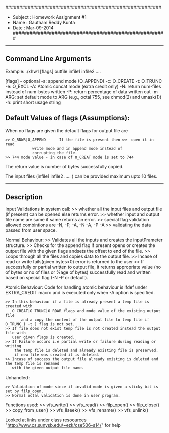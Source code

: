 ########################################################
 * Subject      : Homework Assignment #1
 * Name		: Gautham Reddy Kunta
 * Date         : Mar-09-2014
#######################################################


----------------------
Command Line Arguments
----------------------

Example:  ./xhw1 [flags] outfile infile1 infile2 ....

[flags]	- optional
-a: append mode (O_APPEND)
-c: O_CREATE
-t: O_TRUNC
-e: O_EXCL
-A: Atomic concat mode (extra credit only)
-N: return num-files instead of num-bytes written
-P: return percentage of data written out
-m ARG: set default mode to ARG (e.g., octal 755, see chmod(2) and umask(1))
-h: print short usage string

Default Values of flags (Assumptions):
------------------------------------- 
When no flags are given the default flags for output file are
	
	>> O_RDWR|O_APPEND -	If the file is present then we  open it in read
				write mode and in append mode instead of 
				corrupting the file.
	>> 744 mode value -	in case of O_CREAT mode is set to 744

The return value is number of bytes successfully copied.

The input files (infile1 infile2 ..... ) can be provided maximum upto 10 files.

------------
Description 
------------

Input Validations in system call:
	>> whether all the input files and output file (if present) can be opened
	   else returns error.
	>> whether input and output file name are same if same returns an error.
	>> special flag validation
		allowed combintions are -N, -P, -A, -N -A, -P -A
	>> validating the data passed from user space.

Normal Behaviour:
	>> Validates all the inputs and creates the inputPrameter structure.
	>> Checks for the append flag if present opens or creates the output
	   file with the given flags andsets the offset to end of the file.
	>> Loops through all the files and copies data to the output file.
	>> Incase of read or write fails(given bytes<0) error is returned 
	   to the user
	>> If successfully or partial written to output file, it returns
	   appropriate value (no of bytes or no of files or %age of bytes)
	   successfully read and written based on special flag (-N -P or default).

Atomic Behaviour:
	Code for handling atomic behaviour is ifdef under EXTRA_CREDIT macro
	and is executed only when -A option is specified.
	
	>> In this behaviour if a file is already present a temp file is created with
	   O_CREAT|O_TRUNC|O_RDWR flags and mode value of the existing output file 
    	   and a copy the content of the output file to temp file if O_TRUNC ( -t ) flag is not set.
	>> If file does not exist temp file is not created instead the output file with 
	   user given flags is created.
	>> If Failure occurs i.e partial write or failure during reading or writing
	    the temp file is deleted and already existing file is preserved.
	    if new file was created it is deleted.
	>> Incase of success the output file already existing is deleted and the temp file is renamed 
	   with the given output file name.

Unhandled :

	>> Validation of mode since if invalid mode is given a sticky bit is set by filp_open.
	>> Normal octal validation is done in user program.


Functions used:
	>> vfs_write()
	>> vfs_read()
	>> filp_open()
	>> filp_close()
	>> copy_from_user()
	>> vfs_llseek() 
	>> vfs_rename()
	>> vfs_unlink()

Looked at links under class resoources "http://www.cs.sunysb.edu/~ezk/cse506-s14/" for help

